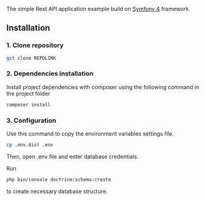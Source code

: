 The simple Rest API application example build on [Symfony 4](https://symfony.com/) framework.

## Installation
### 1. Clone repository
```bash
git clone REPOLINK
```
### 2. Dependencies installation
Install project dependencies with composer using the following command in the project folder
```bash
composer install
```
### 3. Configuration
Use this command to copy the environment variables settings file.
```bash
cp .env.dist .env
```
Then, open .env file and enter database credentials.

Run 
```bash
php bin/console doctrine:schema:create
```
 to create necessary database structure.


